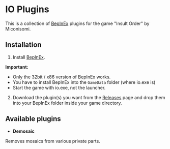 # IO Plugins

This is a collection of [BepInEx](https://github.com/BepInEx/BepInEx) plugins for the game "Insult Order" by Miconisomi.

## Installation
1. Install [BepInEx](https://github.com/BepInEx/BepInEx).

**Important:**
* Only the 32bit / x86 version of BepInEx works.
* You have to install BepInEx into the `GameData` folder (where io.exe is)
* Start the game with io.exe, not the launcher.

2. Download the plugin(s) you want from the [Releases](https://github.com/MeidoDev/io-plugins/releases) page and drop them into your BepInEx folder inside your game directory.

## Available plugins

* **Demosaic**

Removes mosaics from various private parts.

